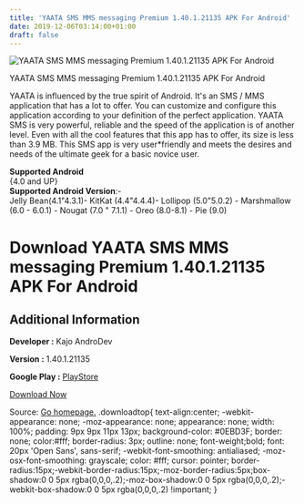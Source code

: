 ```yaml
---
title: 'YAATA SMS MMS messaging Premium 1.40.1.21135 APK For Android'
date: 2019-12-06T03:14:00+01:00
draft: false
---
```


![YAATA SMS MMS messaging Premium 1.40.1.21135 APK For Android](https://i1.wp.com/apkhome.net/wp-content/uploads/2019/12/YAATA-SMS-MMS-messaging-Premium-1.40.1.21135.png "YAATA SMS MMS messaging Premium 1.40.1.21135 APK For Android")

  

YAATA SMS MMS messaging Premium 1.40.1.21135 APK For Android

YAATA is influenced by the true spirit of Android. It's an SMS / MMS application that has a lot to offer. You can customize and configure this application according to your definition of the perfect application. YAATA SMS is very powerful, reliable and the speed of the application is of another level. Even with all the cool features that this app has to offer, its size is less than 3.9 MB. This SMS app is very user\*friendly and meets the desires and needs of the ultimate geek for a basic novice user.

**Supported Android**  
{4.0 and UP}  
**Supported Android Version**:-  
Jelly Bean(4.1"4.3.1)- KitKat (4.4"4.4.4)- Lollipop (5.0"5.0.2) - Marshmallow (6.0 - 6.0.1) - Nougat (7.0 " 7.1.1) - Oreo (8.0-8.1) - Pie (9.0)

Download YAATA SMS MMS messaging Premium 1.40.1.21135 APK For Android
=====================================================================

Additional Information
----------------------

**Developer :** Kajo AndroDev

**Version :** 1.40.1.21135

**Google Play :** [PlayStore](https://play.google.com/store/apps/details?id=rpkandrodev.yaata)

  

[Download Now](https://store4app.co/post/yaata-sms-mms-messaging-premium-1-40-1-21135-apk-for-android_1575304313)

  
Source: [Go homepage.](https://store4app.co/post/yaata-sms-mms-messaging-premium-1-40-1-21135-apk-for-android_1575304313) .downloadtop{ text-align:center; -webkit-appearance: none; -moz-appearance: none; appearance: none; width: 100%; padding: 9px 9px 11px 13px; background-color: #0EBD3F; border: none; color:#fff; border-radius: 3px; outline: none; font-weight;bold; font: 20px 'Open Sans', sans-serif; -webkit-font-smoothing: antialiased; -moz-osx-font-smoothing: grayscale; color: #fff; cursor: pointer; border-radius:15px;-webkit-border-radius:15px;-moz-border-radius:5px;box-shadow:0 0 5px rgba(0,0,0,.2);-moz-box-shadow:0 0 5px rgba(0,0,0,.2);-webkit-box-shadow:0 0 5px rgba(0,0,0,.2) !important; }
